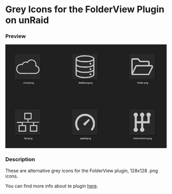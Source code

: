 # Grey Icons for the FolderView Plugin on unRaid

### Preview
![alt text](https://github.com/IlTossico/unRaid-FolderView-Plugin-Grey-Icon/blob/main/Icone1.PNG)

### Description

These are alternative grey icons for the FolderView plugin, 128x128 .png icons.

You can find more info about te plugin [here](https://forums.unraid.net/topic/142782-plugin-folderview/).
